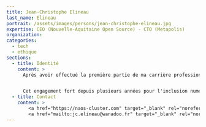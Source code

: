 ```yaml
---
title: Jean-Christophe Elineau
last_name: Elineau
portrait: /assets/images/persons/jean-christophe-elineau.jpg
expertise: CEO (Nouvelle-Aquitaine Open Source) - CTO (Metapolis)
organization:
categories:
  - tech
  - ethique
sections:
  - title: Identité
    content: >
      Après avoir effectué la première partie de ma carrière professionnelle dans l'Armée de l'Air avec un métier exigeant ou la rigueur et la réactivité avaient une importance certaine, la seconde partie est composée de challenges tout aussi passionnants les uns par rapport aux autres avec notamment la direction d'un cluster régional sur les technologies libres...


      Cet engagement fort depuis plusieurs années pour l'inclusion numérique et la promotion de l'économie numérique me donne aujourd’hui envie d’aller encore plus loin et de travailler à un niveau plus global sur les thématiques qui me sont chères, et notamment celles sur la ruralité associée au numérique.
  - title: Contact
    content: >
        <a href="https://naos-cluster.com" target="_blank" rel="noreferrer">Site</a> –
        <a href="mailto:jc.elineau@wanadoo.fr" target="_blank" rel="noreferrer">Mail</a>
---
```

